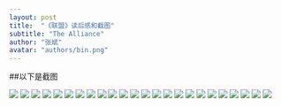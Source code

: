 ```yaml
---
layout: post
title:  "《联盟》读后感和截图"
subtitle: "The Alliance"
author: "张斌"
avatar: "authors/bin.png"
---
```


##以下是截图

![](./content/images/the-alliance/screenshot_2016_02_13T16_19_18+0759.png)
![](./content/images/the-alliance/screenshot_2016_02_13T16_25_34+0759.png)
![](./content/images/the-alliance/screenshot_2016_02_13T16_26_23+0759.png)
![](./content/images/the-alliance/screenshot_2016_02_13T20_04_58+0759.png)
![](./content/images/the-alliance/screenshot_2016_02_13T22_04_11+0759.png)
![](./content/images/the-alliance/screenshot_2016_02_13T22_20_29+0759.png)
![](./content/images/the-alliance/screenshot_2016_02_13T23_28_31+0759.png)
![](./content/images/the-alliance/screenshot_2016_02_13T23_31_48+0759.png)
![](./content/images/the-alliance/screenshot_2016_02_13T23_32_03+0759.png)
![](./content/images/the-alliance/screenshot_2016_02_13T23_32_21+0759.png)
![](./content/images/the-alliance/screenshot_2016_02_14T15_58_06+0759.png)
![](./content/images/the-alliance/screenshot_2016_02_14T16_12_35+0759.png)
![](./content/images/the-alliance/screenshot_2016_02_14T16_19_38+0759.png)
![](./content/images/the-alliance/screenshot_2016_02_14T16_20_16+0759.png)
![](./content/images/the-alliance/screenshot_2016_02_14T17_28_51+0759.png)
![](./content/images/the-alliance/screenshot_2016_02_14T17_30_45+0759.png)
![](./content/images/the-alliance/screenshot_2016_02_14T17_31_10+0759.png)
![](./content/images/the-alliance/screenshot_2016_02_15T11_14_27+0759.png)
![](./content/images/the-alliance/screenshot_2016_02_15T11_14_40+0759.png)
![](./content/images/the-alliance/screenshot_2016_02_15T11_17_26+0759.png)
![](./content/images/the-alliance/screenshot_2016_02_15T11_23_03+0759.png)
![](./content/images/the-alliance/screenshot_2016_02_15T11_41_56+0759.png)
![](./content/images/the-alliance/screenshot_2016_02_15T11_54_02+0759.png)
![](./content/images/the-alliance/screenshot_2016_02_15T11_54_06+0759.png)